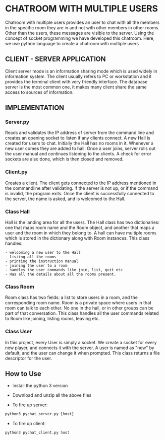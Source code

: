 # CHATROOM WITH MULTIPLE USERS

Chatroom with multiple users provides an user to chat with all the members in the specific room they are in and not with other members in other rooms. Other than the users, these messages are visible to the server. Using the concept of socket programming we have developed this chatroom. Here, we use python language to create a chatroom with multiple users

## CLIENT - SERVER APPLICATION

Client server mode is an information sharing mode which is used widely in information system. The client usually refers to PC or workstation and it provides the terminal client with very friendly interface. The database server is the most common one, it makes many client share the same access to sources of information.

## IMPLEMENTATION


### Server.py
Reads and validates the IP address of server from the command line and creates an opening socket to listen if any clients connect. A new Hall is created for users to chat. Initially the Hall has no rooms in it. Whenever a new user comes they are added to hall. Once a user joins, server rolls out the user manual and continues listening to the clients. A check for error sockets are also done, which is then closed and removed.

### Client.py

Creates a client. The client gets connected to the IP address mentioned in the commandline after validating. If the server is not up, or if the command is invalid, the program exits.
Once the client is successfully connected to the server, the name is asked, and is welcomed to the Hall. 

### Class Hall
Hall is the landing area for all the users. The Hall class has two dictionaries: one that maps room name and the Room object, and another that maps a user and the room in which they belong to.
A hall can have multiple rooms which is stored in the dictionary along with Room instances. 
This class handles:

    - welcoming a new user to the Hall
    - listing all the rooms
    - printing the instruction manual
    - joining the user to a room
    - handles the user commands like join, list, quit etc
    - Has all the details about all the rooms present.
    
### Class Room

Room class has two fields: a list to store users in a room, and the corresponding room name. Room is a private space where users in that room can talk to each other. No one in the hall, or in other groups can be part of that conversation. This class handles all the user commands related to Room like joining, listing rooms, leaving etc.

### Class User

In this project, every User is simply a socket. We create a socket for every new player, and connects it with the server. A user is named as "new" by default, and the user can change it when prompted. This class returns a file descriptor for the user.

## How to Use

* Install the python 3 version
* Download and unzip all the above files


* To fire up server:
```python
python3 pychat_server.py [host]
```

* To fire up client:
```python
python3 pychat_client.py host
```
